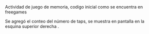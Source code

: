 Actividad de juego de memoria, codigo inicial como se encuentra en freegames

Se agregó el conteo del número de taps, se muestra en pantalla en la esquina superior derecha
. 
